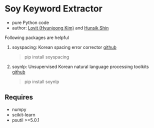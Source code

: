 # Soy Keyword Extractor 

- pure Python code
- author: [Lovit (Hyunjoong Kim)](https://github.com/lovit) and [Hunsik Shin](https://github.com/hunsik)

Following packages are helpful

1. soyspacing: Korean spacing error corrector
[github](https://github.com/lovit/soyspacing)

	> pip install soyspacing

2. soynlp: Unsupervised Korean natural language processing toolkits
[github](https://github.com/lovit/soynlp)

	> pip install soynlp

## Requires

- numpy 
- scikit-learn
- psutil >=5.0.1
